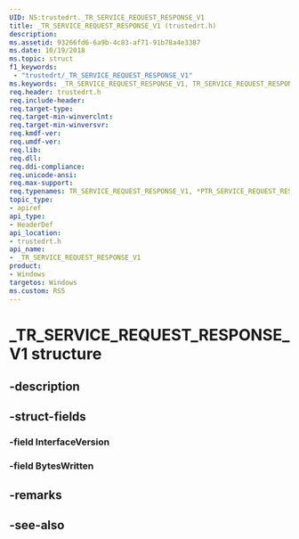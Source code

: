 ```yaml
---
UID: NS:trustedrt._TR_SERVICE_REQUEST_RESPONSE_V1
title: _TR_SERVICE_REQUEST_RESPONSE_V1 (trustedrt.h)
description: 
ms.assetid: 93266fd6-6a9b-4c83-af71-91b78a4e3387
ms.date: 10/19/2018
ms.topic: struct
f1_keywords:
 - "trustedrt/_TR_SERVICE_REQUEST_RESPONSE_V1"
ms.keywords: _TR_SERVICE_REQUEST_RESPONSE_V1, TR_SERVICE_REQUEST_RESPONSE_V1, *PTR_SERVICE_REQUEST_RESPONSE_V1, *PTR_SERVICE_REQUEST_RESPONSE, TR_SERVICE_REQUEST_RESPONSE
req.header: trustedrt.h
req.include-header:
req.target-type:
req.target-min-winverclnt:
req.target-min-winversvr:
req.kmdf-ver:
req.umdf-ver:
req.lib:
req.dll:
req.ddi-compliance:
req.unicode-ansi:
req.max-support:
req.typenames: TR_SERVICE_REQUEST_RESPONSE_V1, *PTR_SERVICE_REQUEST_RESPONSE_V1
topic_type: 
- apiref
api_type: 
- HeaderDef
api_location: 
- trustedrt.h
api_name: 
- _TR_SERVICE_REQUEST_RESPONSE_V1
product:
- Windows
targetos: Windows
ms.custom: RS5
---
```


# _TR_SERVICE_REQUEST_RESPONSE_V1 structure

## -description


## -struct-fields

### -field InterfaceVersion
 
### -field BytesWritten
 

## -remarks

## -see-also
